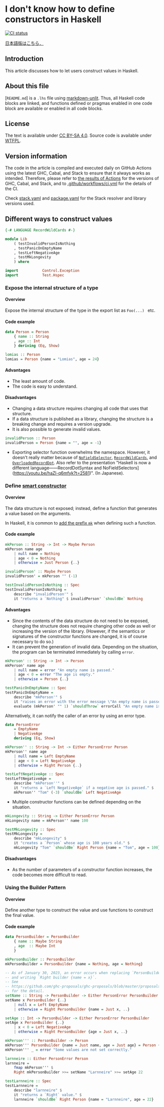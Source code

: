 <!--
# Haskellでのコンストラクタの定義の方法が分からない
-->

# I don't know how to define constructors in Haskell

<!--
[![CI status](https://github.com/toku-sa-n/idk-how-to-define-constructors-in-haskell/actions/workflows/ci.yml/badge.svg?branch=main)](https://github.com/toku-sa-n/idk-how-to-define-constructors-in-haskell/actions/workflows/ci.yml)
-->

[![CI status](https://github.com/toku-sa-n/idk-how-to-define-constructors-in-haskell/actions/workflows/ci.yml/badge.svg?branch=main)](https://github.com/toku-sa-n/idk-how-to-define-constructors-in-haskell/actions/workflows/ci.yml)

<!--
[English version is here.](README.en.md)
-->

[日本語版はこちら．](src/Lib.lhs)

<!--
## はじめに
-->

## Introduction

<!--
この記事では，Haskellにおいて，どのように手段で利用者に値を構築させるかについて考察します．
-->

This article discusses how to let users construct values in Haskell.

<!--
## このファイルについて
-->

## About this file

<!--
このファイルは，[markdown-unlit](https://github.com/sol/markdown-unlit)を用いた一つの`.lhs`ファイルです．したがって，すべてのHaskellコードブロックは連結しており，あるコードブロック内で定義されている関数や有効になっているプラグマは，すべてのコードブロック内で利用可能，または有効になっています．
-->

[`README.md`] is a `.lhs` file using [markdown-unlit](https://github.com/sol/markdown-unlit). Thus, all Haskell code blocks are linked, and functions defined or pragmas enabled in one code block are available or enabled in all code blocks.

<!--
## ライセンス
-->

## License

<!--
本文は[CC BY-SA 4.0](https://creativecommons.org/licenses/by-sa/4.0/)の下で利用可能です．またソースコードは[WTFPL](LICENSE-WTFPL)の下で利用可能です．
-->

The text is available under [CC BY-SA 4.0](https://creativecommons.org/licenses/by-sa/4.0/). Source code is available under [WTFPL](LICENSE-WTFPL).

<!--
## バージョン情報
-->

## Version information

<!--
記事中のコードが常に意図するように動作することを確認するために，これらはGitHub Actions上で毎日最新のGHCやCabal，Stackを用いてコンパイル，実行されています．したがって，GHCやCabal，Stackのバージョンに関しては[Actionの実行結果](https://github.com/toku-sa-n/idk-how-to-define-constructors-in-haskell/actions)を，CIの詳細に関しては[.github/workflows/ci.yml](.github/workflows/ci.yml)を確認してください．
-->

The code in the article is compiled and executed daily on GitHub Actions using the latest GHC, Cabal, and Stack to ensure that it always works as intended. Therefore, please refer to [the results of Actions](https://github.com/toku-sa-n/idk-how-to-define-constructors-in-haskell/actions) for the versions of GHC, Cabal, and Stack, and to [.github/workflows/ci.yml](https://github.com/toku-sa-n/idk-how-to-define-constructors-in-haskell/actions) for the details of the CI.

<!--
使用しているStackのレゾルバやライブラリのバージョンなどは[stack.yaml](stack.yaml)や[package.yaml](package.yaml)を確認してください．
-->

Check [stack.yaml](stack.yaml) and [package.yaml](package.yaml) for the Stack resolver and library versions used.

<!--
## 値を構築する様々な方法
-->

## Different ways to construct values

<!--
```haskell
{-# LANGUAGE RecordWildCards #-}

module Lib
    ( testInvalidPersonIsNothing
    , testPanicOnEmptyName
    , testLeftNegativeAge
    , testMkLongevity
    ) where

import           Control.Exception
import           Test.Hspec
```
-->

```haskell
{-# LANGUAGE RecordWildCards #-}

module Lib
    ( testInvalidPersonIsNothing
    , testPanicOnEmptyName
    , testLeftNegativeAge
    , testMkLongevity
    ) where

import           Control.Exception
import           Test.Hspec
```

<!--
### 型の内部構造を公開する
-->

### Expose the internal structure of a type

<!--
#### 概要
-->

#### Overview

<!--
型の内部構造を，エクスポート一覧で`Foo(..)`などとしてモジュール外に公開します．
-->

Expose the internal structure of the type in the export list as `Foo(...) ` etc.

<!--
#### コード例
-->

#### Code example

<!--
```haskell
data Person = Person
    { name :: String
    , age :: Int
    } deriving (Eq, Show)

lomias :: Person
lomias = Person {name = "ロミアス", age = 24}
```
-->

```haskell
data Person = Person
    { name :: String
    , age :: Int
    } deriving (Eq, Show)

lomias :: Person
lomias = Person {name = "Lomias", age = 24}
```

<!--
#### 利点
-->

#### Advantages

<!--
- 一番コード量が少ない．
- コードがわかりやすい．
-->

- The least amount of code.
- The code is easy to understand.

<!--
#### 欠点
-->

#### Disadvantages


<!--
- データ構造を変更すると，そのデータ構造を使用しているすべてのコードを変更する必要がある．
- データ構造をライブラリとして公開している場合，データ構造の変更は破壊的変更となり，バージョンを上げる必要がある．
- 妥当ではない値も生成できてしまう．
-->

- Changing a data structure requires changing all code that uses that structure.
- If a data structure is published as a library, changing the structure is a breaking change and requires a version upgrade.
- It is also possible to generate invalid values.

<!--
```haskell
invalidPerson :: Person
invalidPerson = Person {name = "", age = -1}
```
-->

```haskell
invalidPerson :: Person
invalidPerson = Person {name = "", age = -1}
```

<!--
- セレクタ関数をエクスポートすることで，名前空間を圧迫する．ただしこの問題は，[`NoFieldSelector`](https://ghc.gitlab.haskell.org/ghc/doc/users_guide/exts/field_selectors.html)や[`RecordWildCards`](https://ghc.gitlab.haskell.org/ghc/doc/users_guide/exts/record_wildcards.html)，[`OverloadedRecordDot`](https://ghc.gitlab.haskell.org/ghc/doc/users_guide/exts/overloaded_record_dot.html)を用いると，そこまで問題ではなくなる．Haskell Day 2021のfumieval氏の発表「[Haskell は別言語になりました――RecordDotSyntax と NoFieldSelectors](https://youtu.be/haZl-q6mfyk?t=2581)」も参考．
-->

- Exporting selector function overwhelms the namespace. However, it doesn't really matter because of [`NoFieldSelector`](https://ghc.gitlab.haskell.org/ghc/doc/users_guide/exts/field_selectors.html), [`RecordWildCards`](https://ghc.gitlab.haskell.org/ghc/doc/users_guide/exts/record_wildcards.html), and [`OverloadedRecordDot`](https://ghc.gitlab.haskell.org/ghc/doc/users_guide/exts/overloaded_record_dot.html). Also refer to the presentation "Haskell is now a different language――RecordDotSyntax and NoFieldSelectors](https://youtu.be/haZl-q6mfyk?t=2581)". (In Japanese).

<!--
### [スマートコンストラクタ](https://wiki.haskell.org/Smart_constructors)を定義する
-->

### Define [smart constructor](https://wiki.haskell.org/Smart_constructors)

<!--
#### 概要
-->

#### Overview

<!--
データ構造は公開せず，代わりに引数を基に値を生成する関数を定義します．
-->

The data structure is not exposed; instead, define a function that generates a value based on the arguments.

<!--
Haskellではそのような関数を定義する際，[`mk`という接頭辞をつけることが一般的](https://kowainik.github.io/posts/naming-conventions)のようです．
-->

In Haskell, it is common to [add the prefix `mk`](https://kowainik.github.io/posts/naming-conventions) when defining such a function.

<!--
#### コード例
-->

#### Code example

<!--
```haskell
mkPerson :: String -> Int -> Maybe Person
mkPerson name age
    | null name = Nothing
    | age < 0 = Nothing
    | otherwise = Just Person {..}

invalidPerson' :: Maybe Person
invalidPerson' = mkPerson "" (-1)

testInvalidPersonIsNothing :: Spec
testInvalidPersonIsNothing =
    describe "invalidPerson'" $
    it "`Nothing`を返す" $ invalidPerson' `shouldBe` Nothing
```
-->

```haskell
mkPerson :: String -> Int -> Maybe Person
mkPerson name age
    | null name = Nothing
    | age < 0 = Nothing
    | otherwise = Just Person {..}

invalidPerson' :: Maybe Person
invalidPerson' = mkPerson "" (-1)

testInvalidPersonIsNothing :: Spec
testInvalidPersonIsNothing =
    describe "invalidPerson'" $
    it "returns a `Nothing" $ invalidPerson' `shouldBe` Nothing
```

<!--
#### 利点
-->

#### Advantages

<!--
- データ構造の中身を公開する必要がないため，構造を変更しても他のコードを同様に変更したり，ライブラリのバージョンを上げる必要がない．（ただしコンストラクタ関数の意味やシグネチャを変更したら当然それらを行う必要はある）
- 無効なデータが生成されることを防ぐことができる．場合によっては`error`を呼び出して直ちにプログラムを終了させることができる．
-->

- Since the contents of the data structure do not need to be exposed, changing the structure does not require changing other code as well or increasing the version of the library. (However, if the semantics or signatures of the constructor functions are changed, it is of course necessary to do so.)
- It can prevent the generation of invalid data. Depending on the situation, the program can be terminated immediately by calling `error`.

<!--
```haskell
mkPerson' :: String -> Int -> Person
mkPerson' name age
    | null name = error "空の名前が渡されました．"
    | age < 0 = error "年齢が負です．"
    | otherwise = Person {..}

testPanicOnEmptyName :: Spec
testPanicOnEmptyName =
    describe "mkPerson'" $
    it "空の名前を渡すと「空の名前が渡されました．」というエラー文を表示してプログラムが終了する" $
    evaluate (mkPerson' "" 1) `shouldThrow` errorCall "空の名前が渡されました．"
```
-->

```haskell
mkPerson' :: String -> Int -> Person
mkPerson' name age
    | null name = error "An empty name is passed."
    | age < 0 = error "The age is empty."
    | otherwise = Person {..}

testPanicOnEmptyName :: Spec
testPanicOnEmptyName =
    describe "mkPerson'" $
    it "raises an error with the error message \"An empty name is passed.\"." $
    evaluate (mkPerson' "" 1) `shouldThrow` errorCall "An empty name is passed."
```

<!--
あるいは，エラー型を用いてエラーを呼び出し側に通知することもできる．
-->

Alternatively, it can notify the caller of an error by using an error type.

<!--
```haskell
data PersonError
    = EmptyName
    | NegativeAge
    deriving (Eq, Show)

mkPerson'' :: String -> Int -> Either PersonError Person
mkPerson'' name age
    | null name = Left EmptyName
    | age < 0 = Left NegativeAge
    | otherwise = Right Person {..}

testLeftNegativeAge :: Spec
testLeftNegativeAge =
    describe "mkPerson''" $
    it "負の年齢を渡すと`Left NegativeAge`を返す．" $
    mkPerson'' "Tom" (-3) `shouldBe` Left NegativeAge
```
-->

```haskell
data PersonError
    = EmptyName
    | NegativeAge
    deriving (Eq, Show)

mkPerson'' :: String -> Int -> Either PersonError Person
mkPerson'' name age
    | null name = Left EmptyName
    | age < 0 = Left NegativeAge
    | otherwise = Right Person {..}

testLeftNegativeAge :: Spec
testLeftNegativeAge =
    describe "mkPerson''" $
    it "returns a `Left NegativeAge` if a negative age is passed." $
    mkPerson'' "Tom" (-3) `shouldBe` Left NegativeAge
```

<!--
- 状況に応じて複数のコンストラクタ関数を定義できる．
-->

- Multiple constructor functions can be defined depending on the situation.

<!--
```haskell
mkLongevity :: String -> Either PersonError Person
mkLongevity name = mkPerson'' name 100

testMkLongevity :: Spec
testMkLongevity =
    describe "mkLongevity" $
    it "年齢が100歳の`Person`を生成する．" $
    mkLongevity "Tom" `shouldBe` Right Person {name = "Tom", age = 100}
```
-->


```haskell
mkLongevity :: String -> Either PersonError Person
mkLongevity name = mkPerson'' name 100

testMkLongevity :: Spec
testMkLongevity =
    describe "mkLongevity" $
    it "creates a `Person` whose age is 100 years old." $
    mkLongevity "Tom" `shouldBe` Right Person {name = "Tom", age = 100}
```

<!--
#### 欠点
-->

#### Disadvantages

<!--
- コンストラクタ関数の引数が増えるとコードが読みづらくなる．
-->

- As the number of parameters of a constructor function increases, the code becomes more difficult to read.

<!--
### Builderパターンを用いる
-->

### Using the Builder Pattern

<!--
#### 概要
-->

#### Overview

<!--
値を構築するための別の型を定義し，関数を用いて最終的な値を構築します．
-->

Define another type to construct the value and use functions to construct the final value.

<!--
#### コード例
-->

#### Code example

<!--
```haskell
data PersonBuilder = PersonBuilder
    { name :: Maybe String
    , age  :: Maybe Int
    }

mkPersonBuilder :: PersonBuilder
mkPersonBuilder = PersonBuilder {name = Nothing, age = Nothing}

-- 2023/01/30現在，PersonBuilder{..}をbuilderとして，Right builder {name = x}と
-- するとエラーが出る．
-- 詳細はhttps://github.com/ghc-proposals/ghc-proposals/blob/master/proposals/0366-no-ambiguous-field-access.rstを確認．
setName :: String -> PersonBuilder -> Either PersonError PersonBuilder
setName x PersonBuilder {..}
    | null x = Left EmptyName
    | otherwise = Right PersonBuilder {name = Just x, ..}

setAge :: Int -> PersonBuilder -> Either PersonError PersonBuilder
setAge x PersonBuilder {..}
    | x < 0 = Left NegativeAge
    | otherwise = Right PersonBuilder {age = Just x, ..}

mkPerson''' :: PersonBuilder -> Person
mkPerson''' PersonBuilder {name = Just name, age = Just age} = Person {..}
mkPerson''' _ = error "一部の値が正しく設定されていません"

larnneire :: Either PersonError Person
larnneire =
    fmap mkPerson''' $ Right mkPersonBuilder >>= setName "ラーネイレ" >>= setAge 22

testLarnneire :: Spec
testLarnneire =
    describe "larnneire" $
    it "`Right`値を返す" $ larnneire `shouldBe` Right Person {name = "ラーネイレ", age = 22}
```
-->

```haskell
data PersonBuilder = PersonBuilder
    { name :: Maybe String
    , age  :: Maybe Int
    }

mkPersonBuilder :: PersonBuilder
mkPersonBuilder = PersonBuilder {name = Nothing, age = Nothing}

-- As of January 30, 2023, an error occurs when replacing `PersonBuilder {..}` with `builder`
-- and writing `Right builder {name = x}`.
-- See
-- https://github.com/ghc-proposals/ghc-proposals/blob/master/proposals/0366-no-ambiguous-field-access.rst
-- for the detail.
setName :: String -> PersonBuilder -> Either PersonError PersonBuilder
setName x PersonBuilder {..}
    | null x = Left EmptyName
    | otherwise = Right PersonBuilder {name = Just x, ..}

setAge :: Int -> PersonBuilder -> Either PersonError PersonBuilder
setAge x PersonBuilder {..}
    | x < 0 = Left NegativeAge
    | otherwise = Right PersonBuilder {age = Just x, ..}

mkPerson''' :: PersonBuilder -> Person
mkPerson''' PersonBuilder {name = Just name, age = Just age} = Person {..}
mkPerson''' _ = error "Some values are not set correctly."

larnneire :: Either PersonError Person
larnneire =
    fmap mkPerson''' $
    Right mkPersonBuilder >>= setName "Larnneire" >>= setAge 22

testLarnneire :: Spec
testLarnneire =
    describe "larnneire" $
    it "returns a `Right` value." $
    larnneire `shouldBe` Right Person {name = "Larnneire", age = 22}
```
